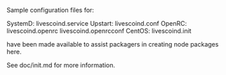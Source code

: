 Sample configuration files for:

SystemD: livescoind.service
Upstart: livescoind.conf
OpenRC:  livescoind.openrc
         livescoind.openrcconf
CentOS:  livescoind.init

have been made available to assist packagers in creating node packages here.

See doc/init.md for more information.
